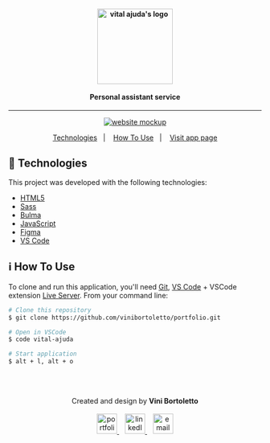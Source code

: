 
<h4 align="center">
  <img height="150px" alt="vital ajuda's logo" src="https://i.imgur.com/23oAR3o.png" />
  <br /><br />
  Personal assistant service
</h4>

<hr />

<p align="center">
  <a href="https://vital-ajuda.netlify.app/">
    <img alt="website mockup" src="https://i.imgur.com/PQZcr0d.png" />    
  </a>
</p>

<p align="center">
  <a href="#rocket-technologies">Technologies</a>&nbsp;&nbsp;&nbsp;|&nbsp;&nbsp;&nbsp;
  <a href="#information_source-how-to-use">How To Use</a>&nbsp;&nbsp;&nbsp;|&nbsp;&nbsp;&nbsp;
  <a href="https://vital-ajuda.netlify.app/">Visit app page</a>
</p>

## :rocket: Technologies

This project was developed with the following technologies:

-  [HTML5](https://developer.mozilla.org/en-US/docs/Web/Guide/HTML/HTML5)
-  [Sass](https://sass-lang.com/)
-  [Bulma](https://bulma.io/)
-  [JavaScript](https://developer.mozilla.org/en-US/docs/Web/JavaScript)
-  [Figma](https://figma.com/)
-  [VS Code](https://code.visualstudio.com/)


## :information_source: How To Use

To clone and run this application, you'll need [Git](https://git-scm.com),  [VS Code](https://code.visualstudio.com/) + VSCode extension [Live Server](https://marketplace.visualstudio.com/items?itemName=ritwickdey.LiveServer). From your command line:

```bash
# Clone this repository
$ git clone https://github.com/vinibortoletto/portfolio.git

# Open in VSCode
$ code vital-ajuda

# Start application
$ alt + l, alt + o

```

<br/><br/>

<p align="center">
  Created and design by <b>Vini Bortoletto</b>
  <br/><br/>
  
  <a href="https://vinibortoletto.github.io/portfolio">
    <img alt="portfolio" height="40px" src="https://i.imgur.com/vy4IHim.png" />
  </a>
  &nbsp;&nbsp;
  <a href="https://www.linkedin.com/in/vinicius-bortoletto/">
    <img alt="linkedIn" height="40px" src="https://iconmonstr.com/wp-content/g/gd/makefg.php?i=../assets/preview/2012/png/iconmonstr-linkedin-5.png&r=0&g=0&b=0" />
  </a>
  &nbsp;&nbsp;
  <a href="mailto:ovinibortoletto@gmail.com?subject=website contact">
    <img alt="email" height="40px" src="https://cdns.iconmonstr.com/wp-content/assets/preview/2012/240/iconmonstr-email-11.png" />
  </a>
</p>

